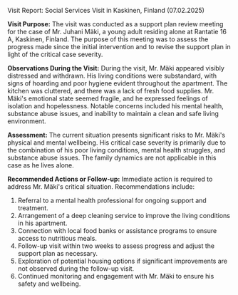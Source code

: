  Visit Report: Social Services Visit in Kaskinen, Finland (07.02.2025)

**Visit Purpose:**
The visit was conducted as a support plan review meeting for the case of Mr. Juhani Mäki, a young adult residing alone at Rantatie 16 A, Kaskinen, Finland. The purpose of this meeting was to assess the progress made since the initial intervention and to revise the support plan in light of the critical case severity.

**Observations During the Visit:**
During the visit, Mr. Mäki appeared visibly distressed and withdrawn. His living conditions were substandard, with signs of hoarding and poor hygiene evident throughout the apartment. The kitchen was cluttered, and there was a lack of fresh food supplies. Mr. Mäki's emotional state seemed fragile, and he expressed feelings of isolation and hopelessness. Notable concerns included his mental health, substance abuse issues, and inability to maintain a clean and safe living environment.

**Assessment:**
The current situation presents significant risks to Mr. Mäki's physical and mental wellbeing. His critical case severity is primarily due to the combination of his poor living conditions, mental health struggles, and substance abuse issues. The family dynamics are not applicable in this case as he lives alone.

**Recommended Actions or Follow-up:**
Immediate action is required to address Mr. Mäki's critical situation. Recommendations include:
1. Referral to a mental health professional for ongoing support and treatment.
2. Arrangement of a deep cleaning service to improve the living conditions in his apartment.
3. Connection with local food banks or assistance programs to ensure access to nutritious meals.
4. Follow-up visit within two weeks to assess progress and adjust the support plan as necessary.
5. Exploration of potential housing options if significant improvements are not observed during the follow-up visit.
6. Continued monitoring and engagement with Mr. Mäki to ensure his safety and wellbeing.